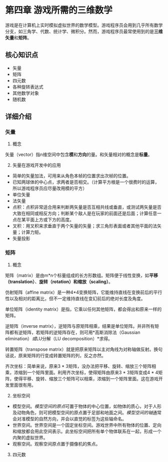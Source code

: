 # 第四章 游戏所需的三维数学

游戏是在计算机上实时模拟虚拟世界的数学模型。游戏程序员会用到几乎所有数学分支，如三角学、代数、统计学、微积分。然而，游戏程序员最常使用到的是**三维矢量**和**矩阵**。

## 核心知识点

- 矢量
- 矩阵
- 四元数
- 各种旋转表达式
- 其他数学对象
- 随机数

## 详细介绍

### 矢量

1. 概念

矢量（vector）指n维空间中包含**模**和**方向**的量。和矢量相对的概念是**标量**。

2. 矢量在游戏开发中的应用

- 简单的矢量加法，可用来从角色本帧的位置求出次帧的位置。
- 已知两球体的中心点，求两者是否相交。（计算平方根是一个很费时的运算，所以游戏程序员应尽量改用模的平方）
- 单位矢量
- 法矢量
- 点积：点积非常适合用来判断两矢量是否互相共线或垂直，或测试两矢量是否大致在相同或相反方向；判断某个敌人是在玩家的前面还是后面；计算任意一点在某平面上方或下方的高度。
- 叉积：用叉积来求垂直于两个矢量的矢量；求三角形表面或者其他平面的法矢量；计算力矩。
- 矢量投影

### 矩阵

1. 概念

矩阵（matrix）是由m*n个标量组成的长方形数组。矩阵便于线性变换，如**平移（translation）**、**旋转（rotation）**和**缩放（scaling）**。

仿射矩阵（affine matrix）是一种4*4变换矩阵，它能维持直线在变换前后的平行性以及相对的距离比，但不一定维持直线在变幻前后的绝对长度及角度。

单位矩阵（identity matrix）是指，它乘以任何其他矩阵，都会得出和原来一样的矩阵。

逆矩阵（inverse matrix），逆矩阵与原矩阵相乘，结果是单位矩阵。并非所有矩阵都有逆矩阵，若矩阵的逆矩阵存在，则可用*高斯消除法（Gaussian elimination）*或*LU分解（LU decomposition）*求得。

转置矩阵（transpose matrix）就是把原来矩阵以主对角线为对称轴做反射。换句话说，原来矩阵的行变成转置矩阵的列，反之亦然。

齐次坐标：简单来说，原来3 * 3矩阵，没办法把平移、旋转、缩放三个矩阵相乘，浓缩到一个矩阵里面。利用齐次坐标，使得矩阵由原来3 * 3矩阵变成4 * 4矩阵，使得平移、旋转、缩放三个矩阵可以相乘，浓缩到一个矩阵里面。这在游戏开发里面很有用。

2. 坐标空间

- 模型空间。*模型空间的原点*可置于物体的中心位置，如物体的质心，对于人形及动物角色，则可把模型空间的原点置于足部和地面之间。*模型空间的轴*通常会对准模型的自然方向，并会以直觉的标签为这些轴命名。
- 世界空间。世界空间是一个固定坐标空间。游戏世界中所有物体的位置、定向和缩放都会用此空间表示。此坐标空间把所有单个物体联系在一起，形成一个内聚的虚拟世界。
- 观察空间。观察空间原点置于摄像机的焦点。

3. 四元数

